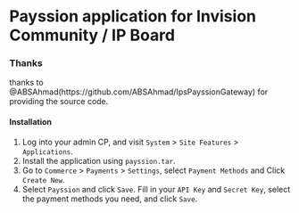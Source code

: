 Payssion application for Invision Community / IP Board
=================

<h3>Thanks</h3>
thanks to @ABSAhmad(https://github.com/ABSAhmad/IpsPayssionGateway) for providing the source code.

<h4>Installation</h4>

1. Log into your admin CP, and visit `System` > `Site Features` > `Applications`.
2. Install the application using `payssion.tar`.
3. Go to `Commerce` > `Payments` > `Settings`, select `Payment Methods` and Click `Create New`.
4. Select `Payssion` and click `Save`. Fill in your `API Key` and `Secret Key`, select the payment methods you need, and click `Save`.